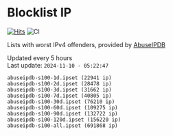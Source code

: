 # Blocklist IP

[![Hits](https://hits.seeyoufarm.com/api/count/incr/badge.svg?url=https%3A%2F%2Fgithub.com%2Fborestad%2Fblocklist-ip%2F&count_bg=%2379C83D&title_bg=%23555555&icon=&icon_color=%23E7E7E7&title=hits&edge_flat=false)](https://hits.seeyoufarm.com)  ![CI](https://img.shields.io/github/workflow/status/borestad/blocklist-ip/CI?style=flat-square)

Lists with worst IPv4 offenders, provided by [AbuseIPDB](https://www.abuseipdb.com/)

<!-- FOOTER-PLACEHOLDER -->
Updated every 5 hours<br>
Last update: `2024-11-10 - 05:22:47`
```
abuseipdb-s100-1d.ipset (22941 ip)
abuseipdb-s100-2d.ipset (28478 ip)
abuseipdb-s100-3d.ipset (31662 ip)
abuseipdb-s100-7d.ipset (40805 ip)
abuseipdb-s100-30d.ipset (76210 ip)
abuseipdb-s100-60d.ipset (109275 ip)
abuseipdb-s100-90d.ipset (132722 ip)
abuseipdb-s100-120d.ipset (156220 ip)
abuseipdb-s100-all.ipset (691868 ip)
```
